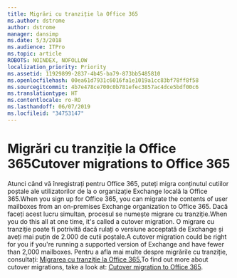 ```yaml
---
title: Migrări cu tranziție la Office 365
ms.author: dstrome
author: dstrome
manager: dansimp
ms.date: 5/3/2018
ms.audience: ITPro
ms.topic: article
ROBOTS: NOINDEX, NOFOLLOW
localization_priority: Priority
ms.assetid: 11929899-2837-4b45-ba79-873bb5485810
ms.openlocfilehash: 00ea61d7931c6016fa1e1019a1cc83bf78ff8f58
ms.sourcegitcommit: 4b7e478ce700c0b781efec3857ac4dce5bdf00c6
ms.translationtype: HT
ms.contentlocale: ro-RO
ms.lasthandoff: 06/07/2019
ms.locfileid: "34753147"
---
```

# <a name="cutover-migrations-to-office-365"></a><span data-ttu-id="df382-102">Migrări cu tranziție la Office 365</span><span class="sxs-lookup"><span data-stu-id="df382-102">Cutover migrations to Office 365</span></span>

<span data-ttu-id="df382-103">Atunci când vă înregistrați pentru Office 365, puteți migra conținutul cutiilor poștale ale utilizatorilor de la o organizație Exchange locală la Office 365.</span><span class="sxs-lookup"><span data-stu-id="df382-103">When you sign up for Office 365, you can migrate the contents of user mailboxes from an on-premises Exchange organization to Office 365.</span></span> <span data-ttu-id="df382-104">Dacă faceți acest lucru simultan, procesul se numește migrare cu tranziție.</span><span class="sxs-lookup"><span data-stu-id="df382-104">When you do this all at one time, it's called a cutover migration.</span></span> <span data-ttu-id="df382-105">O migrare cu tranziție poate fi potrivită dacă rulați o versiune acceptată de Exchange și aveți mai puțin de 2.000 de cutii poștale.</span><span class="sxs-lookup"><span data-stu-id="df382-105">A cutover migration could be right for you if you're running a supported version of Exchange and have fewer than 2,000 mailboxes.</span></span> <span data-ttu-id="df382-106">Pentru a afla mai multe despre migrările cu tranziție, consultați: [Migrarea cu tranziție la Office 365.](https://support.office.com/article/9496e93c-1e59-41a8-9bb3-6e8df0cd81b4.aspx)</span><span class="sxs-lookup"><span data-stu-id="df382-106">To find out more about cutover migrations, take a look at: [Cutover migration to Office 365](https://support.office.com/article/9496e93c-1e59-41a8-9bb3-6e8df0cd81b4.aspx).</span></span>
  

